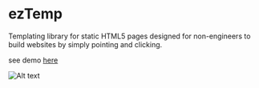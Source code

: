 # ezTemp
Templating library for static HTML5 pages designed for non-engineers to build websites by simply pointing and clicking.

see demo [here](http://ezcms.brandedsolid.com/)

![Alt text](https://s3.amazonaws.com/poly-screenshots.angel.co/Project/2f/366738/d9c4bba015119d676a48e162f55c8999-original.png "Optional title")
